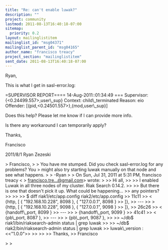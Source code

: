 ```yaml
---
title: "Re: can't enable luwak?"
description: ""
project: community
lastmod: 2011-08-13T16:40:18-07:00
sitemap:
  priority: 0.2
layout: mailinglistitem
mailinglist_id: "msg04371"
mailinglist_parent_id: "msg04165"
author_name: "francisco treacy"
project_section: "mailinglistitem"
sent_date: 2011-08-13T16:40:18-07:00
---
```



Ryan,

This is what I get in sasl-error.log:

=SUPERVISOR REPORT==== 14-Aug-2011::01:34:49 ===
 Supervisor: {&lt;0.24499.557&gt;,user\\_sup}
 Context: child\\_terminated
 Reason: eio
 Offender: [{pid,&lt;0.24501.557&gt;},{mod,user\\_sup}]

Does this help? Please let me know if I can provide more info.

Is there any workaround I can temporarily apply?

Thanks,

Francisco

2011/8/1 Ryan Zezeski 

&gt; Francisco,
&gt;
&gt; You have me stumped. Did you check sasl-error.log for any problems? You
&gt; might also try starting luwak manually on that node and see what happens.
&gt;
&gt; -Ryan
&gt;
&gt; On Sun, Jul 31, 2011 at 5:31 PM, francisco treacy &lt;
&gt; francisco.tre...@gmail.com&gt; wrote:
&gt;
&gt;&gt; Hi all,
&gt;&gt;
&gt;&gt; I enabled Luwak in all three nodes of my cluster. Riak Search 0.14.2.
&gt;&gt;
&gt;&gt; But there is one that doesn't pick it up. What could be happening...
&gt;&gt; any pointers?
&gt;&gt;
&gt;&gt;
&gt;&gt; $ diff riak1/etc/app.config riak2/etc/app.config
&gt;&gt; 11c11
&gt;&gt; &lt; {http, [ { "192.168.10.228", 8098 }, { "127.0.0.1", 8098 }
&gt;&gt; ]},
&gt;&gt; ---
&gt;&gt; &gt; {http, [ { "192.168.10.228", 9098 }, { "127.0.0.1", 9098 }
&gt;&gt; ]},
&gt;&gt; 26c26
&gt;&gt; &lt; {handoff\\_port, 8099 }
&gt;&gt; ---
&gt;&gt; &gt; {handoff\\_port, 9099 }
&gt;&gt; 41c41
&gt;&gt; &lt; {pb\\_port, 8087 },
&gt;&gt; ---
&gt;&gt; &gt; {pb\\_port, 9087 },
&gt;&gt;
&gt;&gt; ~/db$ riak1/bin/riaksearch-admin status | grep luwak
&gt;&gt;
&gt;&gt; ~/db$ riak2/bin/riaksearch-admin status | grep luwak
&gt;&gt; luwak\\_version : &lt;&lt;"1.0.0"&gt;&gt;
&gt;&gt;
&gt;&gt;
&gt;&gt; Thanks,
&gt;&gt; Francisco

&gt;
&gt;
